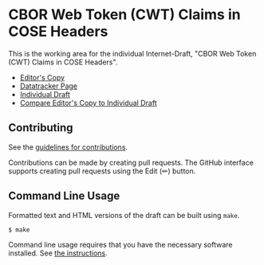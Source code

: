 # CBOR Web Token (CWT) Claims in COSE Headers

This is the working area for the individual Internet-Draft, "CBOR Web Token (CWT) Claims in COSE Headers".

* [Editor's Copy](https://tplooker.github.io/draft-looker-cwt-cose-headers/#go.draft-looker-cwt-claims-cose-headers.html)
* [Datatracker Page](https://datatracker.ietf.org/doc/draft-looker-cwt-claims-cose-headers)
* [Individual Draft](https://datatracker.ietf.org/doc/html/draft-looker-cwt-claims-cose-headers)
* [Compare Editor's Copy to Individual Draft](https://tplooker.github.io/draft-looker-cwt-cose-headers/#go.draft-looker-cwt-claims-cose-headers.diff)


## Contributing

See the
[guidelines for contributions](https://github.com/tplooker/draft-looker-cwt-cose-headers/blob/main/CONTRIBUTING.md).

Contributions can be made by creating pull requests.
The GitHub interface supports creating pull requests using the Edit (✏) button.


## Command Line Usage

Formatted text and HTML versions of the draft can be built using `make`.

```sh
$ make
```

Command line usage requires that you have the necessary software installed.  See
[the instructions](https://github.com/martinthomson/i-d-template/blob/main/doc/SETUP.md).


